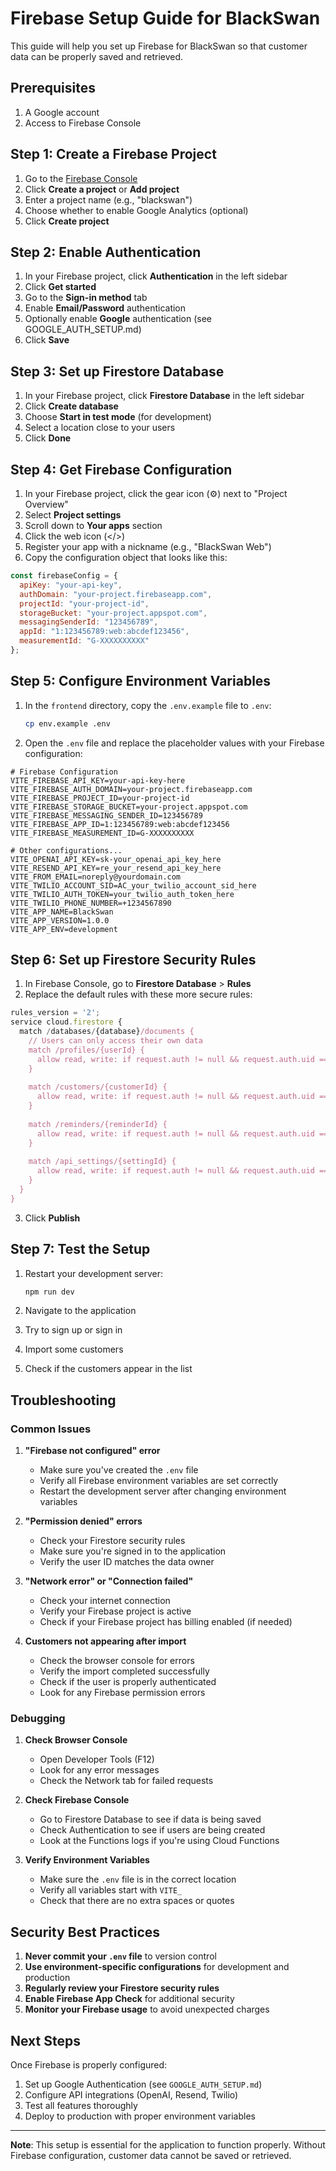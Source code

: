 # Firebase Setup Guide for BlackSwan

This guide will help you set up Firebase for BlackSwan so that customer data can be properly saved and retrieved.

## Prerequisites

1. A Google account
2. Access to Firebase Console

## Step 1: Create a Firebase Project

1. Go to the [Firebase Console](https://console.firebase.google.com/)
2. Click **Create a project** or **Add project**
3. Enter a project name (e.g., "blackswan")
4. Choose whether to enable Google Analytics (optional)
5. Click **Create project**

## Step 2: Enable Authentication

1. In your Firebase project, click **Authentication** in the left sidebar
2. Click **Get started**
3. Go to the **Sign-in method** tab
4. Enable **Email/Password** authentication
5. Optionally enable **Google** authentication (see GOOGLE_AUTH_SETUP.md)
6. Click **Save**

## Step 3: Set up Firestore Database

1. In your Firebase project, click **Firestore Database** in the left sidebar
2. Click **Create database**
3. Choose **Start in test mode** (for development)
4. Select a location close to your users
5. Click **Done**

## Step 4: Get Firebase Configuration

1. In your Firebase project, click the gear icon (⚙️) next to "Project Overview"
2. Select **Project settings**
3. Scroll down to **Your apps** section
4. Click the web icon (</>)
5. Register your app with a nickname (e.g., "BlackSwan Web")
6. Copy the configuration object that looks like this:

```javascript
const firebaseConfig = {
  apiKey: "your-api-key",
  authDomain: "your-project.firebaseapp.com",
  projectId: "your-project-id",
  storageBucket: "your-project.appspot.com",
  messagingSenderId: "123456789",
  appId: "1:123456789:web:abcdef123456",
  measurementId: "G-XXXXXXXXXX"
};
```

## Step 5: Configure Environment Variables

1. In the `frontend` directory, copy the `.env.example` file to `.env`:
   ```bash
   cp env.example .env
   ```

2. Open the `.env` file and replace the placeholder values with your Firebase configuration:

```env
# Firebase Configuration
VITE_FIREBASE_API_KEY=your-api-key-here
VITE_FIREBASE_AUTH_DOMAIN=your-project.firebaseapp.com
VITE_FIREBASE_PROJECT_ID=your-project-id
VITE_FIREBASE_STORAGE_BUCKET=your-project.appspot.com
VITE_FIREBASE_MESSAGING_SENDER_ID=123456789
VITE_FIREBASE_APP_ID=1:123456789:web:abcdef123456
VITE_FIREBASE_MEASUREMENT_ID=G-XXXXXXXXXX

# Other configurations...
VITE_OPENAI_API_KEY=sk-your_openai_api_key_here
VITE_RESEND_API_KEY=re_your_resend_api_key_here
VITE_FROM_EMAIL=noreply@yourdomain.com
VITE_TWILIO_ACCOUNT_SID=AC_your_twilio_account_sid_here
VITE_TWILIO_AUTH_TOKEN=your_twilio_auth_token_here
VITE_TWILIO_PHONE_NUMBER=+1234567890
VITE_APP_NAME=BlackSwan
VITE_APP_VERSION=1.0.0
VITE_APP_ENV=development
```

## Step 6: Set up Firestore Security Rules

1. In Firebase Console, go to **Firestore Database** > **Rules**
2. Replace the default rules with these more secure rules:

```javascript
rules_version = '2';
service cloud.firestore {
  match /databases/{database}/documents {
    // Users can only access their own data
    match /profiles/{userId} {
      allow read, write: if request.auth != null && request.auth.uid == userId;
    }
    
    match /customers/{customerId} {
      allow read, write: if request.auth != null && request.auth.uid == resource.data.user_id;
    }
    
    match /reminders/{reminderId} {
      allow read, write: if request.auth != null && request.auth.uid == resource.data.user_id;
    }
    
    match /api_settings/{settingId} {
      allow read, write: if request.auth != null && request.auth.uid == resource.data.user_id;
    }
  }
}
```

3. Click **Publish**

## Step 7: Test the Setup

1. Restart your development server:
   ```bash
   npm run dev
   ```

2. Navigate to the application
3. Try to sign up or sign in
4. Import some customers
5. Check if the customers appear in the list

## Troubleshooting

### Common Issues

1. **"Firebase not configured" error**
   - Make sure you've created the `.env` file
   - Verify all Firebase environment variables are set correctly
   - Restart the development server after changing environment variables

2. **"Permission denied" errors**
   - Check your Firestore security rules
   - Make sure you're signed in to the application
   - Verify the user ID matches the data owner

3. **"Network error" or "Connection failed"**
   - Check your internet connection
   - Verify your Firebase project is active
   - Check if your Firebase project has billing enabled (if needed)

4. **Customers not appearing after import**
   - Check the browser console for errors
   - Verify the import completed successfully
   - Check if the user is properly authenticated
   - Look for any Firebase permission errors

### Debugging

1. **Check Browser Console**
   - Open Developer Tools (F12)
   - Look for any error messages
   - Check the Network tab for failed requests

2. **Check Firebase Console**
   - Go to Firestore Database to see if data is being saved
   - Check Authentication to see if users are being created
   - Look at the Functions logs if you're using Cloud Functions

3. **Verify Environment Variables**
   - Make sure the `.env` file is in the correct location
   - Verify all variables start with `VITE_`
   - Check that there are no extra spaces or quotes

## Security Best Practices

1. **Never commit your `.env` file** to version control
2. **Use environment-specific configurations** for development and production
3. **Regularly review your Firestore security rules**
4. **Enable Firebase App Check** for additional security
5. **Monitor your Firebase usage** to avoid unexpected charges

## Next Steps

Once Firebase is properly configured:

1. Set up Google Authentication (see `GOOGLE_AUTH_SETUP.md`)
2. Configure API integrations (OpenAI, Resend, Twilio)
3. Test all features thoroughly
4. Deploy to production with proper environment variables

---

**Note**: This setup is essential for the application to function properly. Without Firebase configuration, customer data cannot be saved or retrieved. 